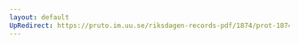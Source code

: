 ```yaml
---
layout: default
UpRedirect: https://pruto.im.uu.se/riksdagen-records-pdf/1874/prot-1874--ak--117/prot-1874--ak--117_000.pdf
---
```

